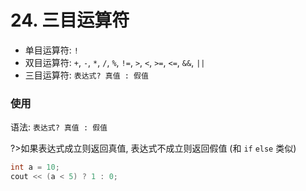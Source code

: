 # 24. 三目运算符

- 单目运算符: `!`
- 双目运算符: `+`, `-`, `*`, `/`, `%`, `!=`, `>`, `<`, `>=`, `<=`, `&&`, `||`
- 三目运算符: `表达式? 真值 : 假值`

### 使用

语法: `表达式? 真值 : 假值`

?>如果表达式成立则返回真值, 表达式不成立则返回假值 (和 `if` `else` 类似)

```cpp
int a = 10;
cout << (a < 5) ? 1 : 0;
```